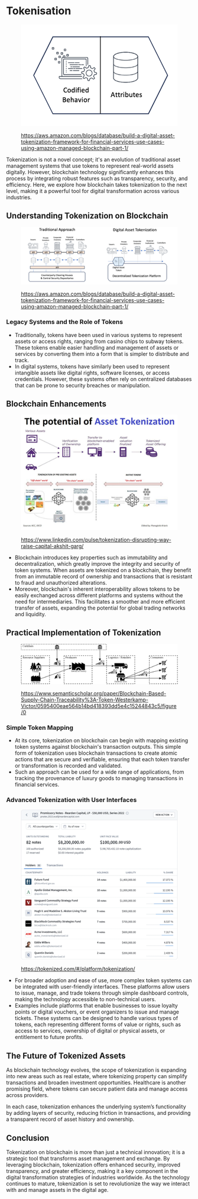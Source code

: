 # Tokenisation

<figure><img src="../../../.gitbook/assets/image (162).png" alt=""><figcaption><p><a href="https://aws.amazon.com/blogs/database/build-a-digital-asset-tokenization-framework-for-financial-services-use-cases-using-amazon-managed-blockchain-part-1/">https://aws.amazon.com/blogs/database/build-a-digital-asset-tokenization-framework-for-financial-services-use-cases-using-amazon-managed-blockchain-part-1/</a></p></figcaption></figure>

Tokenization is not a novel concept; it's an evolution of traditional asset management systems that use tokens to represent real-world assets digitally. However, blockchain technology significantly enhances this process by integrating robust features such as transparency, security, and efficiency. Here, we explore how blockchain takes tokenization to the next level, making it a powerful tool for digital transformation across various industries.

## Understanding Tokenization on Blockchain

<figure><img src="../../../.gitbook/assets/image (161).png" alt=""><figcaption><p><a href="https://aws.amazon.com/blogs/database/build-a-digital-asset-tokenization-framework-for-financial-services-use-cases-using-amazon-managed-blockchain-part-1/">https://aws.amazon.com/blogs/database/build-a-digital-asset-tokenization-framework-for-financial-services-use-cases-using-amazon-managed-blockchain-part-1/</a></p></figcaption></figure>

### **Legacy Systems and the Role of Tokens**

* Traditionally, tokens have been used in various systems to represent assets or access rights, ranging from casino chips to subway tokens. These tokens enable easier handling and management of assets or services by converting them into a form that is simpler to distribute and track.
* In digital systems, tokens have similarly been used to represent intangible assets like digital rights, software licenses, or access credentials. However, these systems often rely on centralized databases that can be prone to security breaches or manipulation.

## **Blockchain Enhancements**

<figure><img src="../../../.gitbook/assets/image (163).png" alt=""><figcaption><p><a href="https://www.linkedin.com/pulse/tokenization-disrupting-way-raise-capital-akshit-garg/">https://www.linkedin.com/pulse/tokenization-disrupting-way-raise-capital-akshit-garg/</a></p></figcaption></figure>

* Blockchain introduces key properties such as immutability and decentralization, which greatly improve the integrity and security of token systems. When assets are tokenized on a blockchain, they benefit from an immutable record of ownership and transactions that is resistant to fraud and unauthorized alterations.
* Moreover, blockchain's inherent interoperability allows tokens to be easily exchanged across different platforms and systems without the need for intermediaries. This facilitates a smoother and more efficient transfer of assets, expanding the potential for global trading networks and liquidity.

## Practical Implementation of Tokenization

<figure><img src="../../../.gitbook/assets/image (164).png" alt=""><figcaption><p><a href="https://www.semanticscholar.org/paper/Blockchain-Based-Supply-Chain-Traceability%3A-Token-Westerkamp-Victor/0595400eae564b14bd418393dd5e4c15244843c5/figure/0">https://www.semanticscholar.org/paper/Blockchain-Based-Supply-Chain-Traceability%3A-Token-Westerkamp-Victor/0595400eae564b14bd418393dd5e4c15244843c5/figure/0</a></p></figcaption></figure>

### **Simple Token Mapping**

* At its core, tokenization on blockchain can begin with mapping existing token systems against blockchain's transaction outputs. This simple form of tokenization uses blockchain transactions to create atomic actions that are secure and verifiable, ensuring that each token transfer or transformation is recorded and validated.
* Such an approach can be used for a wide range of applications, from tracking the provenance of luxury goods to managing transactions in financial services.

### **Advanced Tokenization with User Interfaces**

<figure><img src="../../../.gitbook/assets/image (166).png" alt=""><figcaption><p><a href="https://tokenized.com/#/platform/tokenization/">https://tokenized.com/#/platform/tokenization/</a></p></figcaption></figure>

* For broader adoption and ease of use, more complex token systems can be integrated with user-friendly interfaces. These platforms allow users to issue, manage, and trade tokens through simple dashboard controls, making the technology accessible to non-technical users.
* Examples include platforms that enable businesses to issue loyalty points or digital vouchers, or event organizers to issue and manage tickets. These systems can be designed to handle various types of tokens, each representing different forms of value or rights, such as access to services, ownership of digital or physical assets, or entitlement to future profits.

## The Future of Tokenized Assets

As blockchain technology evolves, the scope of tokenization is expanding into new areas such as real estate, where tokenizing property can simplify transactions and broaden investment opportunities. Healthcare is another promising field, where tokens can secure patient data and manage access across providers.

In each case, tokenization enhances the underlying system’s functionality by adding layers of security, reducing friction in transactions, and providing a transparent record of asset history and ownership.

## Conclusion

Tokenization on blockchain is more than just a technical innovation; it is a strategic tool that transforms asset management and exchange. By leveraging blockchain, tokenization offers enhanced security, improved transparency, and greater efficiency, making it a key component in the digital transformation strategies of industries worldwide. As the technology continues to mature, tokenization is set to revolutionize the way we interact with and manage assets in the digital age.

